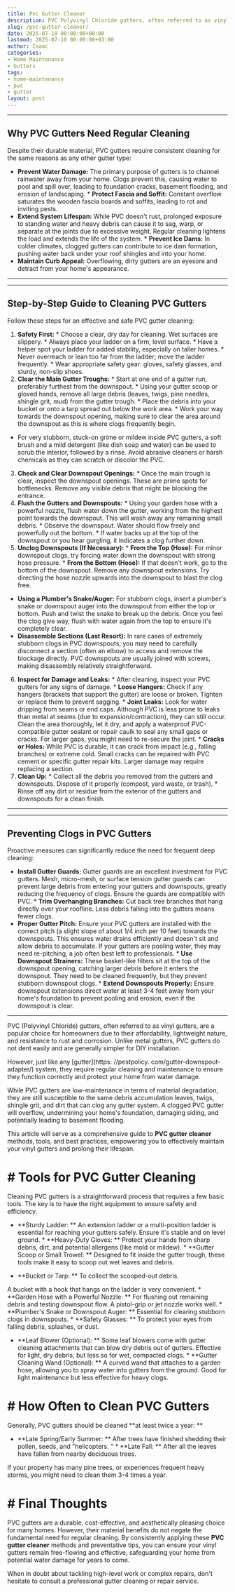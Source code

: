 ```yaml
---
title: Pvc Gutter Cleaner
description: PVC Polyvinyl Chloride gutters, often referred to as vinyl gutters, are a popular choice for homeowners due to their affordability, lightweight nature, and...
slug: /pvc-gutter-cleaner/
date: 2025-07-10 00:00:00+00:00
lastmod: 2025-07-10 00:00:00+03:00
author: Isaac
categories:
- Home Maintenance
- Gutters
tags:
- home-maintenance
- pvc
- gutter
layout: post
---
```

---
## Why PVC Gutters Need Regular Cleaning
Despite their durable material, PVC gutters require consistent cleaning for the same reasons as any other gutter type:
* **Prevent Water Damage:** The primary purpose of gutters is to channel rainwater away from your home. Clogs prevent this, causing water to pool and spill over, leading to foundation cracks, basement flooding, and erosion of landscaping. * **Protect Fascia and Soffit:** Constant overflow saturates the wooden fascia boards and soffits, leading to rot and inviting pests.
* **Extend System Lifespan:** While PVC doesn't rust, prolonged exposure to standing water and heavy debris can cause it to sag, warp, or separate at the joints due to excessive weight. Regular cleaning lightens the load and extends the life of the system. * **Prevent Ice Dams:** In colder climates, clogged gutters can contribute to ice dam formation, pushing water back under your roof shingles and into your home.
* **Maintain Curb Appeal:** Overflowing, dirty gutters are an eyesore and detract from your home's appearance.
---
---
## Step-by-Step Guide to Cleaning PVC Gutters
Follow these steps for an effective and safe PVC gutter cleaning:
1.  **Safety First:** * Choose a clear, dry day for cleaning. Wet surfaces are slippery. * Always place your ladder on a firm, level surface. * Have a helper spot your ladder for added stability, especially on taller homes. * Never overreach or lean too far from the ladder; move the ladder frequently. * Wear appropriate safety gear: gloves, safety glasses, and sturdy, non-slip shoes.
2. **Clear the Main Gutter Troughs:** * Start at one end of a gutter run, preferably furthest from the downspout. * Using your gutter scoop or gloved hands, remove all large debris (leaves, twigs, pine needles, shingle grit, mud) from the gutter trough. * Place the debris into your bucket or onto a tarp spread out below the work area. * Work your way towards the downspout opening, making sure to clear the area around the downspout as this is where clogs frequently begin.
* For very stubborn, stuck-on grime or mildew inside PVC gutters, a soft brush and a mild detergent (like dish soap and water) can be used to scrub the interior, followed by a rinse. Avoid abrasive cleaners or harsh chemicals as they can scratch or discolor the PVC.
3.  **Check and Clear Downspout Openings:** * Once the main trough is clear, inspect the downspout openings. These are prime spots for bottlenecks. Remove any visible debris that might be blocking the entrance.
4.  **Flush the Gutters and Downspouts:** * Using your garden hose with a powerful nozzle, flush water down the gutter, working from the highest point towards the downspout. This will wash away any remaining small debris. * Observe the downspout. Water should flow freely and powerfully out the bottom. * If water backs up at the top of the downspout or you hear gurgling, it indicates a clog further down.
5. **Unclog Downspouts (If Necessary):** * **From the Top (Hose):** For minor downspout clogs, try forcing water down the downspout with strong hose pressure. * **From the Bottom (Hose):** If that doesn't work, go to the bottom of the downspout. Remove any downspout extensions. Try directing the hose nozzle upwards into the downspout to blast the clog free.
* **Using a Plumber's Snake/Auger:** For stubborn clogs, insert a plumber's snake or downspout auger into the downspout from either the top or bottom. Push and twist the snake to break up the debris. Once you feel the clog give way, flush with water again from the top to ensure it's completely clear.
* **Disassemble Sections (Last Resort):** In rare cases of extremely stubborn clogs in PVC downspouts, you may need to carefully disconnect a section (often an elbow) to access and remove the blockage directly. PVC downspouts are usually joined with screws, making disassembly relatively straightforward.
6. **Inspect for Damage and Leaks:** * After cleaning, inspect your PVC gutters for any signs of damage. * **Loose Hangers:** Check if any hangers (brackets that support the gutter) are loose or broken. Tighten or replace them to prevent sagging. * **Joint Leaks:** Look for water dripping from seams or end caps. Although PVC is less prone to leaks than metal at seams (due to expansion/contraction), they can still occur.
Clean the area thoroughly, let it dry, and apply a waterproof PVC-compatible gutter sealant or repair caulk to seal any small gaps or cracks. For larger gaps, you might need to re-secure the joint. * **Cracks or Holes:** While PVC is durable, it can crack from impact (e.g., falling branches) or extreme cold. Small cracks can be repaired with PVC cement or specific gutter repair kits. Larger damage may require replacing a section.
7.  **Clean Up:** * Collect all the debris you removed from the gutters and downspouts. Dispose of it properly (compost, yard waste, or trash). * Rinse off any dirt or residue from the exterior of the gutters and downspouts for a clean finish.
---
---
## Preventing Clogs in PVC Gutters
Proactive measures can significantly reduce the need for frequent deep cleaning:
* **Install Gutter Guards:** Gutter guards are an excellent investment for PVC gutters. Mesh, micro-mesh, or surface tension gutter guards can prevent large debris from entering your gutters and downspouts, greatly reducing the frequency of clogs. Ensure the guards are compatible with PVC. * **Trim Overhanging Branches:** Cut back tree branches that hang directly over your roofline. Less debris falling into the gutters means fewer clogs.
* **Proper Gutter Pitch:** Ensure your PVC gutters are installed with the correct pitch (a slight slope of about 1/4 inch per 10 feet) towards the downspouts. This ensures water drains efficiently and doesn't sit and allow debris to accumulate. If your gutters are pooling water, they may need re-pitching, a job often best left to professionals. * **Use Downspout Strainers:** These basket-like filters sit at the top of the downspout opening, catching larger debris before it enters the downspout.
They need to be cleaned frequently, but they prevent stubborn downspout clogs. * **Extend Downspouts Properly:** Ensure downspout extensions direct water at least 3-4 feet away from your home's foundation to prevent pooling and erosion, even if the downspout is clear.
---

PVC (Polyvinyl Chloride) gutters, often referred to as vinyl gutters, are a popular choice for homeowners due to their affordability, lightweight nature, and resistance to rust and corrosion. Unlike metal gutters, PVC gutters do not dent easily and are generally simpler for DIY installation.

However, just like any [gutter](https: //pestpolicy. com/gutter-downspout-adapter/) system, they require regular cleaning and maintenance to ensure they function correctly and protect your home from water damage.

While PVC gutters are low-maintenance in terms of material degradation, they are still susceptible to the same debris accumulation leaves, twigs, shingle grit, and dirt that can clog any gutter system. A clogged PVC gutter will overflow, undermining your home's foundation, damaging siding, and potentially leading to basement flooding.

This article will serve as a comprehensive guide to **PVC gutter cleaner** methods, tools, and best practices, empowering you to effectively maintain your vinyl gutters and prolong their lifespan.

# # Tools for PVC Gutter Cleaning

Cleaning PVC gutters is a straightforward process that requires a few basic tools. The key is to have the right equipment to ensure safety and efficiency.

* **Sturdy Ladder: ** An extension ladder or a multi-position ladder is essential for reaching your gutters safely. Ensure it's stable and on level ground. * **Heavy-Duty Gloves: ** Protect your hands from sharp debris, dirt, and potential allergens (like mold or mildew). * **Gutter Scoop or Small Trowel: ** Designed to fit inside the gutter trough, these tools make it easy to scoop out wet leaves and debris.

* **Bucket or Tarp: ** To collect the scooped-out debris.

A bucket with a hook that hangs on the ladder is very convenient. * **Garden Hose with a Powerful Nozzle: ** For flushing out remaining debris and testing downspout flow. A pistol-grip or jet nozzle works well. * **Plumber's Snake or Downspout Auger: ** Essential for clearing stubborn clogs in downspouts. * **Safety Glasses: ** To protect your eyes from falling debris, splashes, or dust.

* **Leaf Blower (Optional): ** Some leaf blowers come with gutter cleaning attachments that can blow dry debris out of gutters. Effective for light, dry debris, but less so for wet, compacted clogs. * **Gutter Cleaning Wand (Optional): ** A curved wand that attaches to a garden hose, allowing you to spray water into gutters from the ground. Good for light maintenance but less effective for heavy clogs.

# # How Often to Clean PVC Gutters

Generally, PVC gutters should be cleaned **at least twice a year: **

* **Late Spring/Early Summer: ** After trees have finished shedding their pollen, seeds, and "helicopters. " * **Late Fall: ** After all the leaves have fallen from nearby deciduous trees.

If your property has many pine trees, or experiences frequent heavy storms, you might need to clean them 3-4 times a year.

# # Final Thoughts

PVC gutters are a durable, cost-effective, and aesthetically pleasing choice for many homes. However, their material benefits do not negate the fundamental need for regular cleaning. By consistently applying these **PVC gutter cleaner** methods and preventative tips, you can ensure your vinyl gutters remain free-flowing and effective, safeguarding your home from potential water damage for years to come.

When in doubt about tackling high-level work or complex repairs, don't hesitate to consult a professional gutter cleaning or repair service.
